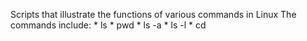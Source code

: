 Scripts that illustrate the functions of various commands in Linux
The commands include: * ls
                      * pwd
		      * ls -a
		      * ls -l
		      * cd
